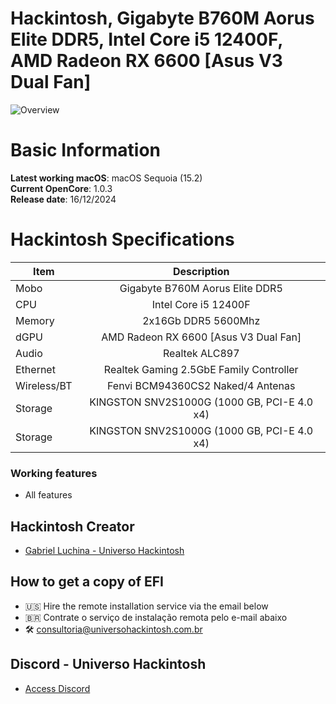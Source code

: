# Hackintosh, Gigabyte B760M Aorus Elite DDR5, Intel Core i5 12400F, AMD Radeon RX 6600 [Asus V3 Dual Fan]

![Overview](https://github.com/user-attachments/assets/d77fdfab-5095-43fd-9e06-345a6fe8d7f0)

# Basic Information

**Latest working macOS**: macOS Sequoia (15.2)
<br>
**Current OpenCore**: 1.0.3
<br>
**Release date**: 16/12/2024

# Hackintosh Specifications
|Item|Description|
|-|:-------:|
|Mobo|Gigabyte B760M Aorus Elite DDR5|
|CPU|Intel Core i5 12400F|
|Memory|2x16Gb DDR5 5600Mhz|
|dGPU|AMD Radeon RX 6600 [Asus V3 Dual Fan]|
|Audio|Realtek ALC897|
|Ethernet|Realtek Gaming 2.5GbE Family Controller|
|Wireless/BT|Fenvi BCM94360CS2 Naked/4 Antenas|
|Storage|KINGSTON SNV2S1000G (1000 GB, PCI-E 4.0 x4)|
|Storage|KINGSTON SNV2S1000G (1000 GB, PCI-E 4.0 x4)|

### Working features
- All features

## Hackintosh Creator
- [Gabriel Luchina - Universo Hackintosh](https://luchina.com.br)

## How to get a copy of EFI
- 🇺🇸 Hire the remote installation service via the email below
- 🇧🇷 Contrate o serviço de instalação remota pelo e-mail abaixo
- 🛠️ [consultoria@universohackintosh.com.br](mailto:consultoria@universohackintosh.com.br)

## Discord - Universo Hackintosh
- [Access Discord](https://discord.universohackintosh.com.br)
